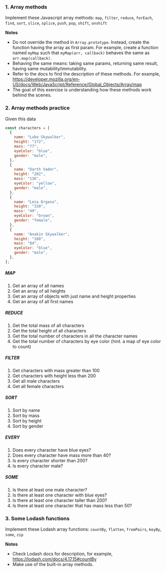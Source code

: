 ### 1. Array methods

Implement these Javascript array methods: `map`, `filter`, `reduce`, `forEach`, `find`, `sort`, `slice`, `splice`, `push`, `pop`, `shift`, `unshift`

**Notes**

- Do not override the method in `Array.prototype`. Instead, create the function having the array as first param. For example, create a function named `myMap` such that `myMap(arr, callback)` behaves the same as `arr.map(callback)`.
- Behaving the same means: taking same params, returning same result, having same mutability/immutability.
- Refer to the docs to find the description of these methods. For example, https://developer.mozilla.org/en-US/docs/Web/JavaScript/Reference/Global_Objects/Array/map
- The goal of this exercise is understanding how these methods work behind the scenes.

### 2. Array methods practice

Given this data

```js
const characters = [
  {
    name: "Luke Skywalker",
    height: "172",
    mass: "77",
    eyeColor: "blue",
    gender: "male",
  },
  {
    name: "Darth Vader",
    height: "202",
    mass: "136",
    eyeColor: "yellow",
    gender: "male",
  },
  {
    name: "Leia Organa",
    height: "150",
    mass: "49",
    eyeColor: "brown",
    gender: "female",
  },
  {
    name: "Anakin Skywalker",
    height: "188",
    mass: "84",
    eyeColor: "blue",
    gender: "male",
  },
];
```

##### MAP

1. Get an array of all names
2. Get an array of all heights
3. Get an array of objects with just name and height properties
4. Get an array of all first names

##### REDUCE

1. Get the total mass of all characters
2. Get the total height of all characters
3. Get the total number of characters in all the character names
4. Get the total number of characters by eye color (hint. a map of eye color to count)

##### FILTER

1. Get characters with mass greater than 100
2. Get characters with height less than 200
3. Get all male characters
4. Get all female characters

##### SORT

1. Sort by name
2. Sort by mass
3. Sort by height
4. Sort by gender

##### EVERY

1. Does every character have blue eyes?
2. Does every character have mass more than 40?
3. Is every character shorter than 200?
4. Is every character male?

##### SOME

1. Is there at least one male character?
2. Is there at least one character with blue eyes?
3. Is there at least one character taller than 200?
4. Is there at least one character that has mass less than 50?

### 3. Some Lodash functions

Implement these Lodash array functions: `countBy`, `flatten`, `fromPairs`, `keyBy`, `some`, `zip`

**Notes**

- Check Lodash docs for description, for example, https://lodash.com/docs/4.17.15#countBy
- Make use of the built-in array methods.
